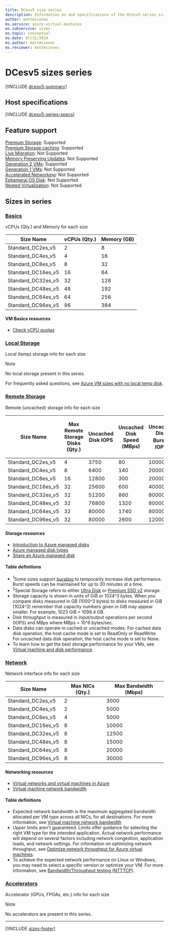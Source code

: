 ```yaml
---
title: DCesv5 size series
description: Information on and specifications of the DCesv5-series sizes
author: mattmcinnes
ms.service: azure-virtual-machines
ms.subservice: sizes
ms.topic: conceptual
ms.date: 07/31/2024
ms.author: mattmcinnes
ms.reviewer: mattmcinnes
---
```


# DCesv5 sizes series

[!INCLUDE [dcesv5-summary](./includes/dcesv5-series-summary.md)]

## Host specifications
[!INCLUDE [dcesv5-series-specs](./includes/dcesv5-series-specs.md)]

## Feature support
[Premium Storage](../../premium-storage-performance.md): Supported <br>[Premium Storage caching](../../premium-storage-performance.md): Supported <br>[Live Migration](../../maintenance-and-updates.md): Not Supported <br>[Memory Preserving Updates](../../maintenance-and-updates.md): Not Supported <br>[Generation 2 VMs](../../generation-2.md): Supported <br>[Generation 1 VMs](../../generation-2.md): Not Supported <br>[Accelerated Networking](../../../virtual-network/create-vm-accelerated-networking-cli.md): Not Supported <br>[Ephemeral OS Disk](../../ephemeral-os-disks.md): Not Supported <br>[Nested Virtualization](/virtualization/hyper-v-on-windows/user-guide/nested-virtualization): Not Supported <br>

## Sizes in series

### [Basics](#tab/sizebasic)

vCPUs (Qty.) and Memory for each size

| Size Name | vCPUs (Qty.) | Memory (GB) |
| --- | --- | --- |
| Standard_DC2es_v5 | 2 | 8 |
| Standard_DC4es_v5 | 4 | 16 |
| Standard_DC8es_v5 | 8 | 32 |
| Standard_DC16es_v5 | 16 | 64 |
| Standard_DC32es_v5 | 32 | 128 |
| Standard_DC48es_v5 | 48 | 192 |
| Standard_DC64es_v5 | 64 | 256 |
| Standard_DC96es_v5 | 96 | 384 |

#### VM Basics resources
- [Check vCPU quotas](../../../virtual-machines/quotas.md)

### [Local Storage](#tab/sizestoragelocal)

Local (temp) storage info for each size

> [!NOTE]
> No local storage present in this series.
>
> For frequently asked questions, see [Azure VM sizes with no local temp disk](../../azure-vms-no-temp-disk.yml).



### [Remote Storage](#tab/sizestorageremote)

Remote (uncached) storage info for each size

| Size Name | Max Remote Storage Disks (Qty.) | Uncached Disk IOPS | Uncached Disk Speed (MBps) | Uncached Disk Burst<sup>1</sup> IOPS | Uncached Disk Burst<sup>1</sup> Speed (MBps) | Uncached Special<sup>2</sup> Disk IOPS | Uncached Special<sup>2</sup> Disk Speed (MBps) | Uncached Burst<sup>1</sup> Special<sup>2</sup> Disk IOPS | Uncached Burst<sup>1</sup> Special<sup>2</sup> Disk Speed (MBps) |
| --- | --- | --- | --- | --- | --- | --- | --- | --- | --- |
| Standard_DC2es_v5 | 4 | 3750 | 80 | 10000 | 1200 |  |  |  |  |
| Standard_DC4es_v5 | 8 | 6400 | 140 | 20000 | 1200 |  |  |  |  |
| Standard_DC8es_v5 | 16 | 12800 | 300 | 20000 | 1200 |  |  |  |  |
| Standard_DC16es_v5 | 32 | 25600 | 600 | 40000 | 1200 |  |  |  |  |
| Standard_DC32es_v5 | 32 | 51200 | 860 | 80000 | 2000 |  |  |  |  |
| Standard_DC48es_v5 | 32 | 76800 | 1320 | 80000 | 3000 |  |  |  |  |
| Standard_DC64es_v5 | 32 | 80000 | 1740 | 80000 | 3000 |  |  |  |  |
| Standard_DC96es_v5 | 32 | 80000 | 2600 | 120000 | 4000 |  |  |  |  |

#### Storage resources
- [Introduction to Azure managed disks](../../../virtual-machines/managed-disks-overview.md)
- [Azure managed disk types](../../../virtual-machines/disks-types.md)
- [Share an Azure managed disk](../../../virtual-machines/disks-shared.md)

#### Table definitions
- <sup>1</sup>Some sizes support [bursting](../../disk-bursting.md) to temporarily increase disk performance. Burst speeds can be maintained for up to 30 minutes at a time.
- <sup>2</sup>Special Storage refers to either [Ultra Disk](../../../virtual-machines/disks-enable-ultra-ssd.md) or [Premium SSD v2](../../../virtual-machines/disks-deploy-premium-v2.md) storage.
- Storage capacity is shown in units of GiB or 1024^3 bytes. When you compare disks measured in GB (1000^3 bytes) to disks measured in GiB (1024^3) remember that capacity numbers given in GiB may appear smaller. For example, 1023 GiB = 1098.4 GB.
- Disk throughput is measured in input/output operations per second (IOPS) and MBps where MBps = 10^6 bytes/sec.
- Data disks can operate in cached or uncached modes. For cached data disk operation, the host cache mode is set to ReadOnly or ReadWrite. For uncached data disk operation, the host cache mode is set to None.
- To learn how to get the best storage performance for your VMs, see [Virtual machine and disk performance](../../../virtual-machines/disks-performance.md).


### [Network](#tab/sizenetwork)

Network interface info for each size

| Size Name | Max NICs (Qty.) | Max Bandwidth (Mbps) |
| --- | --- | --- |
| Standard_DC2es_v5 | 2 | 3000 |
| Standard_DC4es_v5 | 2 | 5000 |
| Standard_DC8es_v5 | 4 | 5000 |
| Standard_DC16es_v5 | 8 | 10000 |
| Standard_DC32es_v5 | 8 | 12500 |
| Standard_DC48es_v5 | 8 | 15000 |
| Standard_DC64es_v5 | 8 | 20000 |
| Standard_DC96es_v5 | 8 | 30000 |

#### Networking resources
- [Virtual networks and virtual machines in Azure](../../../virtual-network/network-overview.md)
- [Virtual machine network bandwidth](../../../virtual-network/virtual-machine-network-throughput.md)

#### Table definitions
- Expected network bandwidth is the maximum aggregated bandwidth allocated per VM type across all NICs, for all destinations. For more information, see [Virtual machine network bandwidth](../../../virtual-network/virtual-machine-network-throughput.md)
- Upper limits aren't guaranteed. Limits offer guidance for selecting the right VM type for the intended application. Actual network performance will depend on several factors including network congestion, application loads, and network settings. For information on optimizing network throughput, see [Optimize network throughput for Azure virtual machines](../../../virtual-network/virtual-network-optimize-network-bandwidth.md). 
-  To achieve the expected network performance on Linux or Windows, you may need to select a specific version or optimize your VM. For more information, see [Bandwidth/Throughput testing (NTTTCP)](../../../virtual-network/virtual-network-bandwidth-testing.md).

### [Accelerators](#tab/sizeaccelerators)

Accelerator (GPUs, FPGAs, etc.) info for each size

> [!NOTE]
> No accelerators are present in this series.

---

[!INCLUDE [sizes-footer](../includes/sizes-footer.md)]
